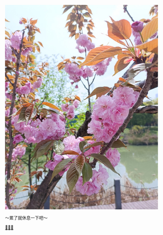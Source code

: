 ![background](image.jpg)
                            
～累了就休息一下吧～

[👋👋👋](https://github.com/dushaoshuai/dushaoshuai.github.io/issues)

